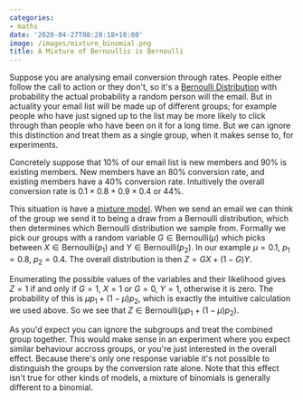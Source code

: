 ```yaml
---
categories:
- maths
date: '2020-04-27T08:28:18+10:00'
image: /images/mixture_binomial.png
title: A Mixture of Bernoullis is Bernoulli
---
```


Suppose you are analysing email conversion through rates.
People either follow the call to action or they don't, so it's a [Bernoulli Distribution](https://en.wikipedia.org/wiki/Bernoulli_distribution) with probability the actual probability a random person will the email.
But in actuality your email list will be made up of different groups; for example people who have just signed up to the list may be more likely to click through than people who have been on it for a long time.
But we can ignore this distinction and treat them as a single group, when it makes sense to, for experiments.

Concretely suppose that 10% of our email list is new members and 90% is existing members.
New members have an 80% conversion rate, and existing members have a 40% conversion rate.
Intuitively the overall conversion rate is $0.1 \times 0.8 + 0.9 \times 0.4$ or 44%.

This situation is have a [mixture model](https://en.wikipedia.org/wiki/Mixture_model).
When we send an email we can think of the group we send it to being a draw from a Bernoulli distribution, which then determines which Bernoulli distribution we sample from.
Formally we pick our groups with a random variable $G \in \mathrm{Bernoulli}(\mu)$ which picks between $X \in \mathrm{Bernoulli}(p_1)$ and $Y \in \mathrm{Bernoulli}(p_2)$.
In our example $\mu = 0.1,\ p_1 = 0.8,\ p_2 = 0.4$.
The overall distribution is then $Z = G X + (1 - G) Y$.

Enumerating the possible values of the variables and their likelihood gives $Z = 1$ if and only if $G = 1,\ X = 1$ or $G = 0,\ Y = 1$, otherwise it is zero.
The probability of this is $\mu p_1 + (1 - \mu) p_2$, which is exactly the intuitive calculation we used above.
So we see that $Z \in \mathrm{Bernoulli}(\mu p_1 + (1 - \mu) p_2)$.

As you'd expect you can ignore the subgroups and treat the combined group together.
This would make sense in an experiment where you expect similar behaviour accross groups, or you're just interested in the overall effect.
Because there's only one response variable it's not possible to distinguish the groups by the conversion rate alone.
Note that this effect isn't true for other kinds of models, a mixture of binomials is generally different to a binomial.